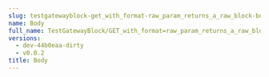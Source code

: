 ```yaml
---
slug: testgatewayblock-get_with_format-raw_param_returns_a_raw_block-body
name: Body
full_name: TestGatewayBlock/GET_with_format=raw_param_returns_a_raw_block/Body
versions:
  - dev-44b0eaa-dirty
  - v0.0.2
title: Body
---
```


